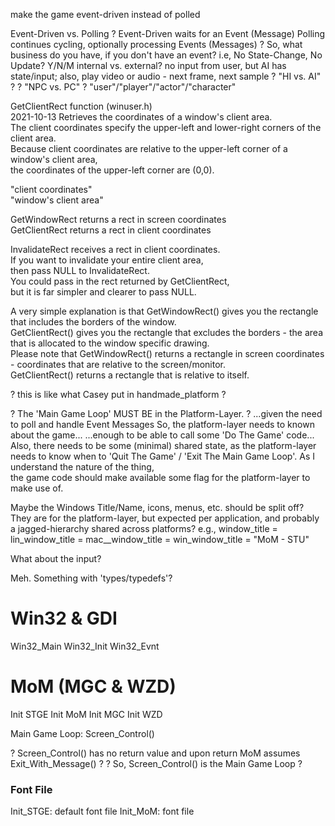 



make the game event-driven instead of polled

Event-Driven vs. Polling
?
Event-Driven waits for an Event (Message)
Polling continues cycling, optionally processing Events (Messages)
?
So, what business do you have, if you don't have an event?
i.e, No State-Change, No Update?
Y/N/M internal vs. external?
no input from user, but AI has state/input; also, play video or audio - next frame, next sample
? "HI vs. AI" ?
? "NPC vs. PC" ?
"user"/"player"/"actor"/"character"


GetClientRect function (winuser.h)  
2021-10-13
Retrieves the coordinates of a window's client area.  
The client coordinates specify the upper-left and lower-right corners of the client area.  
Because client coordinates are relative to the upper-left corner of a window's client area,  
  the coordinates of the upper-left corner are (0,0).  

"client coordinates"  
"window's client area"  

GetWindowRect returns a rect in screen coordinates  
GetClientRect returns a rect in client coordinates  

InvalidateRect receives a rect in client coordinates.  
If you want to invalidate your entire client area,  
  then pass NULL to InvalidateRect.  
You could pass in the rect returned by GetClientRect,  
  but it is far simpler and clearer to pass NULL.  

A very simple explanation is that GetWindowRect() gives you the rectangle that includes the borders of the window.  
GetClientRect() gives you the rectangle that excludes the borders - the area that is allocated to the window specific drawing.  
Please note that GetWindowRect() returns a rectangle in screen coordinates - coordinates that are relative to the screen/monitor.  
GetClientRect() returns a rectangle that is relative to itself.  







? this is like what Casey put in handmade_platform ?

? The 'Main Game Loop' MUST BE in the Platform-Layer. ?
...given the need to poll and handle Event Messages
So, the platform-layer needs to known about the game...
...enough to be able to call some 'Do The Game' code...
Also, there needs to be some (minimal) shared state,
  as the platform-layer needs to know when to 'Quit The Game' / 'Exit The Main Game Loop'.
As I understand the nature of the thing,  
  the game code should make available some flag for the platform-layer to make use of.

Maybe the Windows Title/Name, icons, menus, etc. should be split off?
They are for the platform-layer, but expected per application, and probably a jagged-hierarchy shared across platforms?
e.g.,
window_title = lin_window_title = mac__window_title = win_window_title = "MoM - STU"


What about the input?


Meh. Something with 'types/typedefs'?






# Win32 & GDI

Win32_Main
Win32_Init
Win32_Evnt





# MoM (MGC & WZD)

Init STGE
Init MoM
Init MGC
Init WZD


Main Game Loop:
    Screen_Control()

? Screen_Control() has no return value and upon return MoM assumes Exit_With_Message() ?
? So, Screen_Control() is the Main Game Loop ?

### Font File
Init_STGE:  default font file
Init_MoM:   font file
